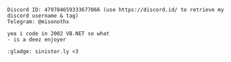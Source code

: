 ```
Discord ID: 479784659333677066 (use https://discord.id/ to retrieve my discord username & tag)
Telegram: @misonothx

yea i code in 2002 VB.NET so what
- is a deez enjoyer

:gladge: sinister.ly <3
```
<!--
**miso-xyz/miso-xyz** is a ✨ _special_ ✨ repository because its `README.md` (this file) appears on your GitHub profile.

Here are some ideas to get you started:

- 🔭 I’m currently working on ...
- 🌱 I’m currently learning ...
- 👯 I’m looking to collaborate on ...
- 🤔 I’m looking for help with ...
- 💬 Ask me about ...
- 📫 How to reach me: ...
- 😄 Pronouns: ...
- ⚡ Fun fact: ...
-->

